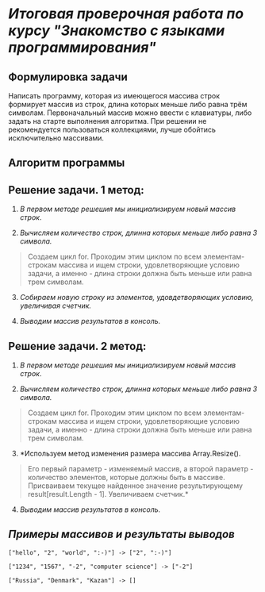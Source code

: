 # *Итоговая проверочная работа по курсу "Знакомство с языками программирования"*

## **Формулировка задачи**

Написать программу, которая из имеющегося массива строк формирует массив из строк, длина которых меньше либо равна трём символам. Первоначальный массив можно ввести с клавиатуры, либо задать на старте выполнения алгоритма. При решении не рекомендуется пользоваться коллекциями, лучше обойтись исключительно массивами.

## **Алгоритм программы**
## Решение задачи. 1 метод:

1. *В первом методе решешия мы инициализируем новый массив строк*.

2. *Вычисляем количество строк, длинна которых меньше либо равна 3 символа.*
>Создаем цикл for. Проходим этим циклом по всем элементам-строкам массива и ищем строки, удовлетворяющие условию задачи, а именно - длина строки должна быть меньше или равна трем символам.

3. *Собираем новую строку из элементов, удовдетворяющих условию, увеличивая счетчик.*

4. *Выводим массив результатов в консоль.*

## Решение задачи. 2 метод:

1. *В первом методе решешия мы инициализируем новый массив строк*.

2. *Вычисляем количество строк, длинна которых меньше либо равна 3 символа.*
>Создаем цикл for. Проходим этим циклом по всем элементам-строкам массива и ищем строки, удовлетворяющие условию задачи, а именно - длина строки должна быть меньше или равна трем символам.

3. *Используем метод изменения размера массива Array.Resize(). 
>Его первый параметр - изменяемый массив, а второй параметр - количество элементов, которые должны быть в массиве.
Присваиваем текущее найденное значение результирующему result[result.Length - 1]. Увеличиваем счетчик.*

4. *Выводим массив результатов в консоль.*

## *Примеры массивов и результаты выводов*
```
["hello", "2", "world", ":-)"] -> ["2", ":-)"]

["1234", "1567", "-2", "computer science"] -> ["-2"]

["Russia", "Denmark", "Kazan"] -> []
```
